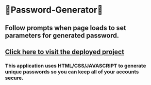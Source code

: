 # 🔑Password-Generator🔑

## Follow prompts when page loads to set parameters for generated password. 

## [Click here to visit the deployed project](https://caseyderiso.github.io/Password-Generator/)

### This application uses HTML/CSS/JAVASCRIPT to generate unique passwords so you can keep all of your accounts secure. 